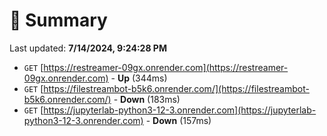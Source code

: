 # 📖 Summary
Last updated: **7/14/2024, 9:24:28 PM**

- `GET` [https://restreamer-09gx.onrender.com](https://restreamer-09gx.onrender.com) - **Up** (344ms)
- `GET` [https://filestreambot-b5k6.onrender.com/](https://filestreambot-b5k6.onrender.com/) - **Down** (183ms)
- `GET` [https://jupyterlab-python3-12-3.onrender.com](https://jupyterlab-python3-12-3.onrender.com) - **Down** (157ms)

